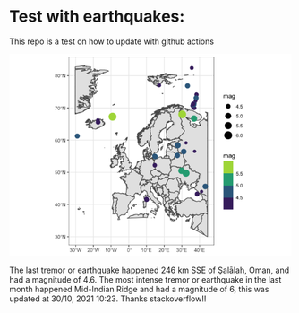 <!-- README.md is generated from README.Rmd. Please edit that file -->

Test with earthquakes:
======================

This repo is a test on how to update with github actions

![](man/figures/README-unnamed-chunk-2-1.png)

The last tremor or earthquake happened 246 km SSE of Şalālah, Oman, and
had a magnitude of 4.6. The most intense tremor or earthquake in the
last month happened Mid-Indian Ridge and had a magnitude of 6, this was
updated at 30/10, 2021 10:23. Thanks stackoverflow!!
